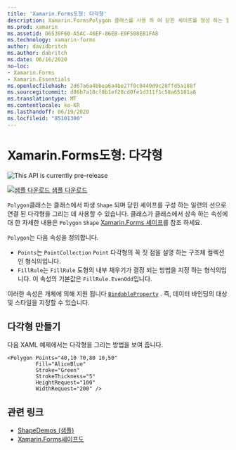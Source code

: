 ```yaml
---
title: 'Xamarin.Forms도형: 다각형'
description: Xamarin.FormsPolygon 클래스를 사용 하 여 닫힌 셰이프를 형성 하는 일련의 선으로 연결 된 다각형을 그릴 수 있습니다.
ms.prod: xamarin
ms.assetid: D6539F60-A5AC-46EF-86EB-E9F508EB1FA8
ms.technology: xamarin-forms
author: davidbritch
ms.author: dabritch
ms.date: 06/16/2020
no-loc:
- Xamarin.Forms
- Xamarin.Essentials
ms.openlocfilehash: 2d67a6a4bbea6a4be27f0c0440d9c28ffd5a188f
ms.sourcegitcommit: d86b7a18cf8b1ef28cd0fe1d311f1c58a65101a8
ms.translationtype: MT
ms.contentlocale: ko-KR
ms.lasthandoff: 06/19/2020
ms.locfileid: "85101300"
---
```

# <a name="xamarinforms-shapes-polygon"></a>Xamarin.Forms도형: 다각형

![](~/media/shared/preview.png "This API is currently pre-release")

[![샘플 다운로드](~/media/shared/download.png) 샘플 다운로드](https://github.com/xamarin/xamarin-forms-samples/tree/master/UserInterface/ShapesDemos/)

`Polygon`클래스는 클래스에서 파생 `Shape` 되며 닫힌 셰이프를 구성 하는 일련의 선으로 연결 된 다각형을 그리는 데 사용할 수 있습니다. 클래스가 클래스에서 상속 하는 속성에 대 한 자세한 내용은 `Polygon` `Shape` [ Xamarin.Forms 셰이프](index.md)를 참조 하세요.

`Polygon`는 다음 속성을 정의합니다.

- `Points`는 `PointCollection` `Point` 다각형의 꼭 짓 점을 설명 하는 구조체 컬렉션인 형식의입니다.
- `FillRule`는 `FillRule` 도형의 내부 채우기가 결정 되는 방법을 지정 하는 형식의입니다. 이 속성의 기본값은 `FillRule.EvenOdd`입니다.

이러한 속성은 개체에 의해 지원 됩니다 [`BindableProperty`](xref:Xamarin.Forms.BindableProperty) . 즉, 데이터 바인딩의 대상 및 스타일을 지정할 수 있습니다.

## <a name="create-a-polygon"></a>다각형 만들기

다음 XAML 예제에서는 다각형을 그리는 방법을 보여 줍니다.

```xaml
<Polygon Points="40,10 70,80 10,50"
         Fill="AliceBlue"
         Stroke="Green"
         StrokeThickness="5"
         HeightRequest="100"
         WidthRequest="200" />
```

## <a name="related-links"></a>관련 링크

- [ShapeDemos (샘플)](https://github.com/xamarin/xamarin-forms-samples/tree/master/UserInterface/ShapesDemos/)
- [Xamarin.Forms셰이프도](index.md)
